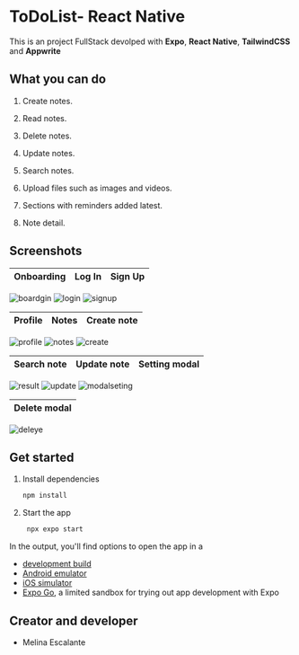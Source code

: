 # ToDoList- React Native

This is an project FullStack devolped with **Expo**, **React Native**, **TailwindCSS** and **Appwrite**

## What you can do

1. Create notes.
2. Read notes.
3. Delete notes.
4. Update notes.
5. Search notes.

6. Upload files such as images and videos.
7. Sections with reminders added latest.
8. Note detail.

## Screenshots   

| Onboarding | Log In| Sign Up|
|------------|--------|---------|

![boardgin](https://github.com/user-attachments/assets/a26fdd3b-82a8-4c72-b70c-6d4ba5433c66) 
![login](https://github.com/user-attachments/assets/4db296e3-c449-4b54-9bf4-8a149f26456d) 
![signup](https://github.com/user-attachments/assets/3ac81657-89ca-4efa-8827-0af45dff3bb4)



| Profile | Notes| Create note|
|------------|--------|---------|

![profile](https://github.com/user-attachments/assets/7438c1f5-5b89-4f9f-8001-32cadac4749b)
![notes](https://github.com/user-attachments/assets/b69cdaf3-f343-4424-a7d4-5794eac6f5a8)
![create](https://github.com/user-attachments/assets/589430da-4b28-4b70-b17c-b83b6a3ccdc3)


| Search note | Update note| Setting modal|
|------------|--------|---------|

![result](https://github.com/user-attachments/assets/978c1f43-08bd-4db6-8f6d-58b947b2eeb8)
![update](https://github.com/user-attachments/assets/30c9d984-9775-42d9-87bf-30961e6ec44d)
![modalseting](https://github.com/user-attachments/assets/ca63ec6b-da00-4923-826a-ddab71931f0d)


| Delete modal| 
|------------|

![deleye](https://github.com/user-attachments/assets/91fb9a10-5af8-4828-8e30-4f45979fd71c)

## Get started

1. Install dependencies

   ```bash
   npm install
   ```

2. Start the app

   ```bash
    npx expo start
   ```

In the output, you'll find options to open the app in a

- [development build](https://docs.expo.dev/develop/development-builds/introduction/)
- [Android emulator](https://docs.expo.dev/workflow/android-studio-emulator/)
- [iOS simulator](https://docs.expo.dev/workflow/ios-simulator/)
- [Expo Go](https://expo.dev/go), a limited sandbox for trying out app development with Expo




## Creator and developer

- Melina Escalante
